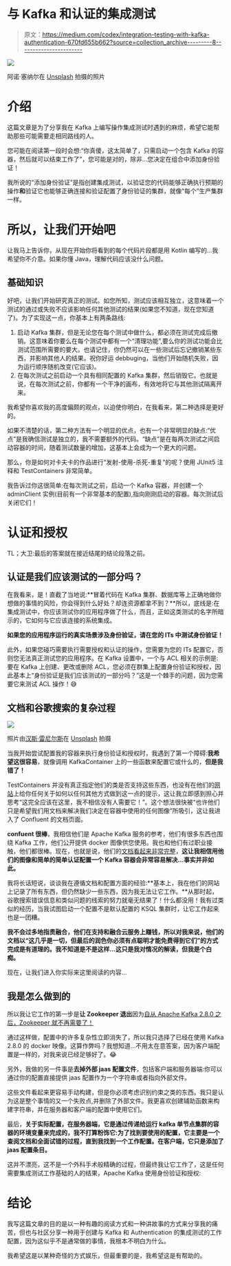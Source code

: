 # 与 Kafka 和认证的集成测试

> 原文：<https://medium.com/codex/integration-testing-with-kafka-authentication-670fd655b662?source=collection_archive---------8----------------------->

![](img/b9ec1d59fef273bfd5624aebe6f3005a.png)

阿诺·塞纳尔在 [Unsplash](https://unsplash.com?utm_source=medium&utm_medium=referral) 拍摄的照片

# 介绍

这篇文章是为了分享我在 Kafka 上编写操作集成测试时遇到的麻烦，希望它能帮助那些可能需要走相同路线的人。

您可能在阅读第一段时会想:“你真傻，这太简单了，只需启动一个包含 Kafka 的容器，然后就可以结束工作了”，您可能是对的，除非…您决定在组合中添加身份验证！

我所说的“添加身份验证”是指创建集成测试，以验证您的代码能够正确执行预期的操作**和**验证它也能够正确连接和验证配置了身份验证的集群，就像“每个”生产集群一样。

# 所以，让我们开始吧

让我马上告诉你，从现在开始你将看到的每个代码片段都是用 Kotlin 编写的…我希望你不介意。如果你懂 Java，理解代码应该没什么问题。

## 基础知识

好吧，让我们开始研究真正的测试。如您所知，测试应该相互独立，这意味着一个测试的通过或失败不应该影响任何其他测试的结果(如果您不知道，现在您知道了)。为了实现这一点，你基本上有两条路线:

1.  启动 Kafka 集群，但是无论您在每个测试中做什么，都必须在测试完成后撤销。这意味着你要么在每个测试中都有一个“清理功能”,要么你的测试功能会比测试范围所需要的要大。也请记住，你仍然可以在一些测试后忘记撤销某些东西，并影响其他人的结果。祝你好运 debbuging，当他们开始随机失败，因为运行顺序随机改变(它应该)。
2.  在每次测试之前启动一个具有相同配置的 Kafka 集群，然后销毁它。也就是说，在每次测试之前，你都有一个干净的画布，有效地将它与其他测试隔离开来。

我希望你喜欢我的高度偏颇的观点，以迫使你明白，在我看来，第二种选择是更好的。

如果不清楚的话，第二种方法有一个明显的优点，也有一个非常明显的缺点:“优点”是我确信测试是独立的，我不需要额外的代码。“缺点”是在每两次测试之间启动容器的时间，随着测试数量的增加，这基本上会成为一个更大的问题。

那么，你是如何对卡夫卡的作品进行“发射-使用-杀死-重复”的呢？使用 JUnit5 注释和 TestContainers 非常简单。

我告诉过你这很简单:在每次测试之前，启动一个 Kafka 容器，并创建一个 adminClient 实例(目前有一个非常基本的配置),指向刚刚启动的容器。每次测试后关闭它们！

# 认证和授权

TL；大卫:最后的答案就在接近结尾的结论段落之前。

## 认证是我们应该测试的一部分吗？

在我看来，是！直截了当地说:**冒着代码在 Kafka 集群、数据库等上正确地做你想做的事情的风险，你会得到什么好处？却连资源都拿不到？**所以，底线是:在集成测试中，你应该测试你的应用程序做了什么，而且，正如这类测试的名字所暗示的，它如何与它应该连接的系统集成。

**如果您的应用程序运行的真实场景涉及身份验证，请在您的 ITs 中测试身份验证！**

此外，如果您碰巧需要执行需要授权和认证的操作，您需要为您的 ITs 配置它，否则您无法真正测试您的应用程序。在 Kafka 设置中，一个与 ACL 相关的示例是:要在 Kafka 上创建、更改或删除 ACL，您必须在群集上配置身份验证和授权，因此基本上“身份验证是我们应该测试的一部分吗？”这是一个棘手的问题，因为您需要它来测试 ACL 操作！😅

## 文档和谷歌搜索的复杂过程

![](img/b6a59f02d847eec5860b6f08e49e1bb6.png)

照片由[汉斯·雷尼尔斯](https://unsplash.com/@hansreniers?utm_source=medium&utm_medium=referral)在 [Unsplash](https://unsplash.com?utm_source=medium&utm_medium=referral) 拍摄

当我开始尝试配置我的容器来执行身份验证和授权时，我遇到了第一个障碍:**我希望这很容易**，就像调用 KafkaContainer 上的一些函数来配置它或什么的，**但是我错了！**

TestContainers 并没有真正指定他们的类是否支持这些东西，也没有在他们的[网站](https://www.testcontainers.org/modules/kafka/)上给你任何关于如何以任何其他方式做到这一点的提示，这让我立即感到担心并思考“这完全应该在这里，我不相信没有人需要它！”。这个想法很快被“也许他们只是希望我们用文档来解决我们决定在容器中使用的任何图像”所吸引，这让我进入了 Confluent 的文档页面。

**confuent 很棒**，我相信他们是 Apache Kafka 服务的参考，他们有很多东西也围绕 Kafka 工作，他们公开提供 docker 图像供您使用。我也和他们有过职业接触，他们都很棒。现在，也就是说，他们的[文档看起来非常完整](https://docs.confluent.io/platform/current/kafka/authentication_sasl/authentication_sasl_plain.html#kafka-sasl-auth-plain)，**这让我相信用他们的图像和简单的简单认证配置一个 Kafka 容器会非常容易解决…事实并非如此。**

我将长话短说，谈谈我在遵循文档和配置方面的经验:**基本上，我在他们的网站上记录了所有东西，但仍然缺少一些东西，因为我无法让它工作。**从那时起，谷歌搜索错误信息和类似问题的线索的努力就毫无结果了！什么都没用！我有过类似的经历，当我试图启动一个配置不是默认配置的 KSQL 集群时，让它工作起来也是一团糟。

**我不会过多地指责融合，他们在支持和融合云服务上赚钱，所以对我来说，他们的文档以“这几乎是一切，但最后的润色你必须有点聪明才能免费得到它们”的方式完成是有道理的。我不知道是不是这样…这只是我对情况的解读，但我是个白痴。**

现在，让我们进入你实际来这里阅读的内容…

## 我是怎么做到的

所以我让它工作的第一步是**让 Zookeeper 退出**因为[自从 Apache Kafka 2.8.0 之后，Zookeeper 就不再需要了！](https://www.confluent.io/blog/kafka-2-8-0-features-and-improvements-with-early-access-to-kip-500/)

通过这样做，配置中的许多复杂性立即消失了，所以我只选择了已经在使用 Kafka 2.8.0 的 docker 映像。这算作弊吗？我想知道…不用太在意答案，因为客户端配置是一样的，对我来说已经足够好了。😂

另外，我做的另一件事是**去掉外部 jaas 配置文件**，包括客户端和服务器端:你可以通过你的配置直接提供 jaas 配置作为一个字符串或者指向外部文件。

这些文件看起来更容易手动构建，但是你必须考虑识别约束之类的东西。我只是认为这是整个事情的又一个失败点,并删除了外部文件。我更喜欢创建辅助函数来构建字符串，并在服务器和客户端的配置中使用它们。

最后，**关于实际配置，在服务器端，它是通过传递给运行 kafka 单节点集群的容器的环境变量来完成的，我不打算粉饰它:为了找到要使用的配置，它主要是一个查阅文档和全面试错的过程，直到我找到一个工作配置。在客户端，它只是添加了 jaas 配置条目。**

这并不漂亮，这不是一个外科手术般精确的过程，但最终我让它工作了，这是任何需要集成测试工作基础的人的结果，Apache Kafka 使用身份验证和授权:

# 结论

我写这篇文章的目的是以一种有趣的阅读方式和一种讲故事的方式来分享我的痛苦，但也与社区分享一种用于创建与 Kafka 和 Authentication 的集成测试的工作配置，因为这似乎不是通常做的事情，我根本不明白为什么。

我希望这是以某种奇怪的方式娱乐，但最重要的是，我希望这是有帮助的。